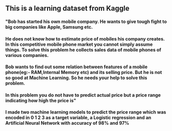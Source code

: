 ## This is a learning dataset from Kaggle
#### "Bob has started his own mobile company. He wants to give tough fight to big companies like Apple, Samsung etc.

#### He does not know how to estimate price of mobiles his company creates. In this competitive mobile phone market you cannot simply assume things. To solve this problem he collects sales data of mobile phones of various companies.

#### Bob wants to find out some relation between features of a mobile phone(eg:- RAM,Internal Memory etc) and its selling price. But he is not so good at Machine Learning. So he needs your help to solve this problem.

#### In this problem you do not have to predict actual price but a price range indicating how high the price is"
#### I made two machine learning models to predict the price range which was encoded in 0 1 2 3 as a target variable, a Logistic regression and an Artificial Neural Network with accuracy of 98% and 97%
